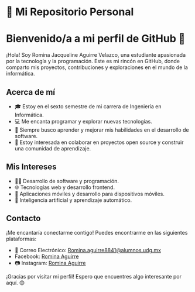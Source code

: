 # 📝 Mi Repositorio Personal

# Bienvenido/a a mi perfil de GitHub 👋

¡Hola! Soy Romina Jacqueline Aguirre Velazco, una estudiante apasionada por la tecnología y la programación. Este es mi rincón en GitHub, donde comparto mis proyectos, contribuciones y exploraciones en el mundo de la informática.

## Acerca de mí

- 🎓 Estoy en el sexto semestre de mi carrera de Ingeniería en Informática.
- 💻 Me encanta programar y explorar nuevas tecnologías.
- 🚀 Siempre busco aprender y mejorar mis habilidades en el desarrollo de software.
- 🤝 Estoy interesada en colaborar en proyectos open source y construir una comunidad de aprendizaje.

## Mis Intereses

- 👩‍💻 Desarrollo de software y programación.
- 🌐 Tecnologías web y desarrollo frontend.
- 📱 Aplicaciones móviles y desarrollo para dispositivos móviles.
- 🧠 Inteligencia artificial y aprendizaje automático.

## Contacto

¡Me encantaría conectarme contigo! Puedes encontrarme en las siguientes plataformas:

- 📧 Correo Electrónico: [Romina.aguirre8841@alumnos.udg.mx](mailto:romina.aguirre8841@alumnos.udg.mx)
- Facebook: [Romina Aguirre](https://www.facebook.com/profile.php?id=100077305261315&mibextid=ZbWKwL)
- 📷 Instagram: [Romina Aguirre](https://www.instagram.com/rominaagvela05/profilecard/?igsh=bGE4dGZ5NGp6emcy)

¡Gracias por visitar mi perfil! Espero que encuentres algo interesante por aquí. 😊
